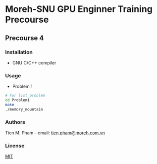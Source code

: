 # Moreh-SNU GPU Enginner Training Precourse

## Precourse 4

### Installation

- GNU C/C++ compiler

### Usage

- Problem 1

```bash
# For list problem
cd Problem1
make
./memory_mountain
```

### Authors

Tien M. Pham - email: tien.pham@moreh.com.vn

### License

[MIT](https://choosealicense.com/licenses/mit/)
